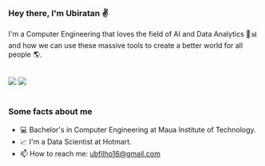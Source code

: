 ### Hey there, I'm Ubiratan ✌️

I'm a Computer Engineering that loves the field of AI and Data Analytics 🤖📊 and how we can use these massive tools to create a better world for all people 🌎. 

<br>
<div>
<a href="https://www.linkedin.com/in/ubiratanmotta/" target="_blank"><img src="https://img.shields.io/badge/LinkedIn-0077B5?style=for-the-badge&logo=linkedin&logoColor=white" target="_blank"></a>
<a href="https://www.kaggle.com/ubiratanfilho" target="_blank"><img src="https://img.shields.io/badge/Kaggle-20BEFF?style=for-the-badge&logo=Kaggle&logoColor=white" target="_blank"></a>
</div>
<br>

### Some facts about me
- 💻 Bachelor's in Computer Engineering at Maua Institute of Technology.
- 📈 I'm a Data Scientist at Hotmart.
- 📫 How to reach me: ubfilho16@gmail.com
